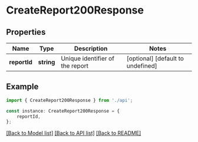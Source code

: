 # CreateReport200Response


## Properties

Name | Type | Description | Notes
------------ | ------------- | ------------- | -------------
**reportId** | **string** | Unique identifier of the report | [optional] [default to undefined]

## Example

```typescript
import { CreateReport200Response } from './api';

const instance: CreateReport200Response = {
    reportId,
};
```

[[Back to Model list]](../README.md#documentation-for-models) [[Back to API list]](../README.md#documentation-for-api-endpoints) [[Back to README]](../README.md)
